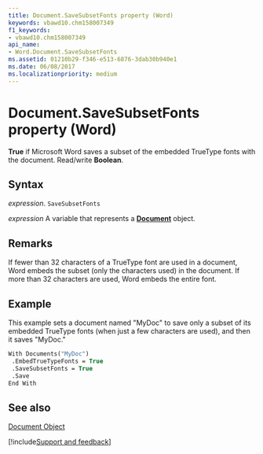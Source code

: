 ```yaml
---
title: Document.SaveSubsetFonts property (Word)
keywords: vbawd10.chm158007349
f1_keywords:
- vbawd10.chm158007349
api_name:
- Word.Document.SaveSubsetFonts
ms.assetid: 01210b29-f346-e513-6876-3dab30b940e1
ms.date: 06/08/2017
ms.localizationpriority: medium
---
```



# Document.SaveSubsetFonts property (Word)

 **True** if Microsoft Word saves a subset of the embedded TrueType fonts with the document. Read/write **Boolean**.


## Syntax

_expression_. `SaveSubsetFonts`

_expression_ A variable that represents a **[Document](Word.Document.md)** object.


## Remarks

If fewer than 32 characters of a TrueType font are used in a document, Word embeds the subset (only the characters used) in the document. If more than 32 characters are used, Word embeds the entire font.


## Example

This example sets a document named "MyDoc" to save only a subset of its embedded TrueType fonts (when just a few characters are used), and then it saves "MyDoc."


```vb
With Documents("MyDoc") 
 .EmbedTrueTypeFonts = True 
 .SaveSubsetFonts = True 
 .Save 
End With
```


## See also


[Document Object](Word.Document.md)

[!include[Support and feedback](~/includes/feedback-boilerplate.md)]